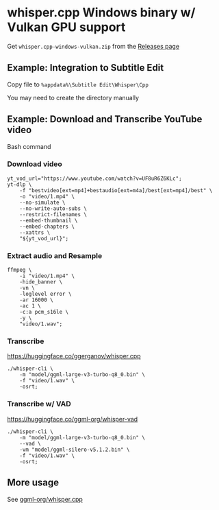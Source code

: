 # whisper.cpp Windows binary w/ Vulkan GPU support

Get `whisper.cpp-windows-vulkan.zip` from the [Releases page](https://github.com/jerryshell/whisper.cpp-windows-vulkan-bin/releases)

## Example: Integration to Subtitle Edit

Copy file to `%appdata%\Subtitle Edit\Whisper\Cpp`

You may need to create the directory manually

## Example: Download and Transcribe YouTube video

Bash command

### Download video

```shell
yt_vod_url="https://www.youtube.com/watch?v=UF8uR6Z6KLc";
yt-dlp \
    -f "bestvideo[ext=mp4]+bestaudio[ext=m4a]/best[ext=mp4]/best" \
    -o "video/1.mp4" \
    --no-simulate \
    --no-write-auto-subs \
    --restrict-filenames \
    --embed-thumbnail \
    --embed-chapters \
    --xattrs \
    "${yt_vod_url}";
```

### Extract audio and Resample

```shell
ffmpeg \
    -i "video/1.mp4" \
    -hide_banner \
    -vn \
    -loglevel error \
    -ar 16000 \
    -ac 1 \
    -c:a pcm_s16le \
    -y \
    "video/1.wav";
```

### Transcribe

https://huggingface.co/ggerganov/whisper.cpp

```shell
./whisper-cli \
    -m "model/ggml-large-v3-turbo-q8_0.bin" \
    -f "video/1.wav" \
    -osrt;
```

### Transcribe w/ VAD

https://huggingface.co/ggml-org/whisper-vad

```shell
./whisper-cli \
    -m "model/ggml-large-v3-turbo-q8_0.bin" \
    --vad \
    -vm "model/ggml-silero-v5.1.2.bin" \
    -f "video/1.wav" \
    -osrt;
```

## More usage

See [ggml-org/whisper.cpp](https://github.com/ggml-org/whisper.cpp)
